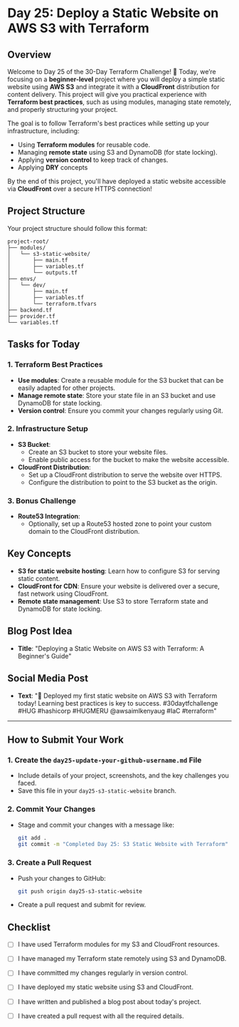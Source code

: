 # Day 25: Deploy a Static Website on AWS S3 with Terraform

## Overview

Welcome to Day 25 of the 30-Day Terraform Challenge! 🎉 Today, we’re focusing on a **beginner-level** project where you will deploy a simple static website using **AWS S3** and integrate it with a **CloudFront** distribution for content delivery. This project will give you practical experience with **Terraform best practices**, such as using modules, managing state remotely, and properly structuring your project.

The goal is to follow Terraform's best practices while setting up your infrastructure, including:
- Using **Terraform modules** for reusable code.
- Managing **remote state** using S3 and DynamoDB (for state locking).
- Applying **version control** to keep track of changes.
- Applying  **DRY** concepts 

By the end of this project, you'll have deployed a static website accessible via **CloudFront** over a secure HTTPS connection!

## Project Structure
Your project structure should follow this format:

```
project-root/
├── modules/
│   └── s3-static-website/
│       ├── main.tf
│       ├── variables.tf
│       └── outputs.tf
├── envs/
│   └── dev/
│       ├── main.tf
│       ├── variables.tf
│       └── terraform.tfvars
├── backend.tf
├── provider.tf
└── variables.tf

```


## Tasks for Today

### 1. **Terraform Best Practices**
- **Use modules**: Create a reusable module for the S3 bucket that can be easily adapted for other projects.
- **Manage remote state**: Store your state file in an S3 bucket and use DynamoDB for state locking.
- **Version control**: Ensure you commit your changes regularly using Git.

### 2. **Infrastructure Setup**
   - **S3 Bucket**: 
     - Create an S3 bucket to store your website files.
     - Enable public access for the bucket to make the website accessible.
   - **CloudFront Distribution**:
     - Set up a CloudFront distribution to serve the website over HTTPS.
     - Configure the distribution to point to the S3 bucket as the origin.

### 3. **Bonus Challenge**
   - **Route53 Integration**:
     - Optionally, set up a Route53 hosted zone to point your custom domain to the CloudFront distribution.

## Key Concepts
- **S3 for static website hosting**: Learn how to configure S3 for serving static content.
- **CloudFront for CDN**: Ensure your website is delivered over a secure, fast network using CloudFront.
- **Remote state management**: Use S3 to store Terraform state and DynamoDB for state locking.

## Blog Post Idea
- **Title**: "Deploying a Static Website on AWS S3 with Terraform: A Beginner's Guide"

## Social Media Post
- **Text**: "🚀 Deployed my first static website on AWS S3 with Terraform today! Learning best practices is key to success. #30daytfchallenge #HUG #hashicorp #HUGMERU @awsaimlkenyaug #IaC #terraform"

---

## How to Submit Your Work

### 1. **Create the `day25-update-your-github-username.md` File**
   - Include details of your project, screenshots, and the key challenges you faced.
   - Save this file in your `day25-s3-static-website` branch.

### 2. **Commit Your Changes**
   - Stage and commit your changes with a message like:
     ```bash
     git add .
     git commit -m "Completed Day 25: S3 Static Website with Terraform"
     ```

### 3. **Create a Pull Request**
   - Push your changes to GitHub:
     ```bash
     git push origin day25-s3-static-website
     ```
   - Create a pull request and submit for review.

## Checklist
- [ ] I have used Terraform modules for my S3 and CloudFront resources.
- [ ] I have managed my Terraform state remotely using S3 and DynamoDB.
- [ ] I have committed my changes regularly in version control.
- [ ] I have deployed my static website using S3 and CloudFront.
- [ ] I have written and published a blog post about today's project.
- [ ] I have created a pull request with all the required details.




